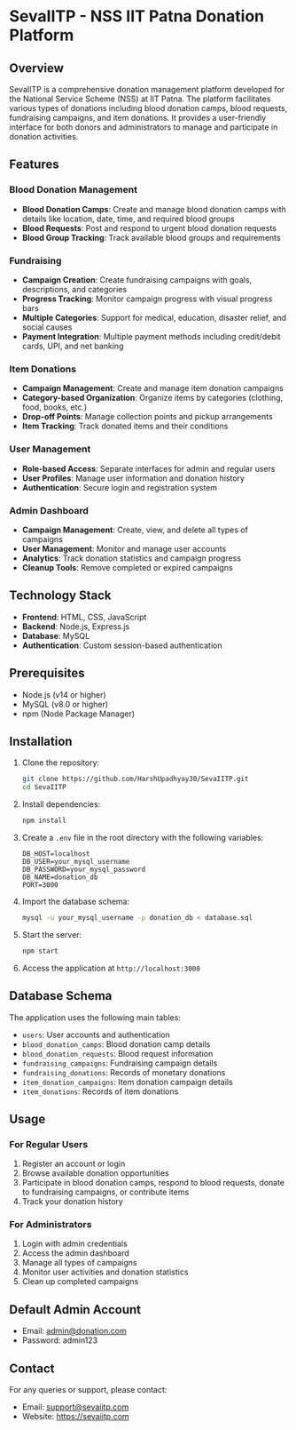 # SevaIITP - NSS IIT Patna Donation Platform

## Overview

SevaIITP is a comprehensive donation management platform developed for the National Service Scheme (NSS) at IIT Patna. The platform facilitates various types of donations including blood donation camps, blood requests, fundraising campaigns, and item donations. It provides a user-friendly interface for both donors and administrators to manage and participate in donation activities.

## Features

### Blood Donation Management
- **Blood Donation Camps**: Create and manage blood donation camps with details like location, date, time, and required blood groups
- **Blood Requests**: Post and respond to urgent blood donation requests
- **Blood Group Tracking**: Track available blood groups and requirements

### Fundraising
- **Campaign Creation**: Create fundraising campaigns with goals, descriptions, and categories
- **Progress Tracking**: Monitor campaign progress with visual progress bars
- **Multiple Categories**: Support for medical, education, disaster relief, and social causes
- **Payment Integration**: Multiple payment methods including credit/debit cards, UPI, and net banking

### Item Donations
- **Campaign Management**: Create and manage item donation campaigns
- **Category-based Organization**: Organize items by categories (clothing, food, books, etc.)
- **Drop-off Points**: Manage collection points and pickup arrangements
- **Item Tracking**: Track donated items and their conditions

### User Management
- **Role-based Access**: Separate interfaces for admin and regular users
- **User Profiles**: Manage user information and donation history
- **Authentication**: Secure login and registration system

### Admin Dashboard
- **Campaign Management**: Create, view, and delete all types of campaigns
- **User Management**: Monitor and manage user accounts
- **Analytics**: Track donation statistics and campaign progress
- **Cleanup Tools**: Remove completed or expired campaigns

## Technology Stack

- **Frontend**: HTML, CSS, JavaScript
- **Backend**: Node.js, Express.js
- **Database**: MySQL
- **Authentication**: Custom session-based authentication

## Prerequisites

- Node.js (v14 or higher)
- MySQL (v8.0 or higher)
- npm (Node Package Manager)

## Installation

1. Clone the repository:
   ```bash
   git clone https://github.com/HarshUpadhyay30/SevaIITP.git
   cd SevaIITP
   ```

2. Install dependencies:
   ```bash
   npm install
   ```

3. Create a `.env` file in the root directory with the following variables:
   ```
   DB_HOST=localhost
   DB_USER=your_mysql_username
   DB_PASSWORD=your_mysql_password
   DB_NAME=donation_db
   PORT=3000
   ```

4. Import the database schema:
   ```bash
   mysql -u your_mysql_username -p donation_db < database.sql
   ```

5. Start the server:
   ```bash
   npm start
   ```

6. Access the application at `http://localhost:3000`

## Database Schema

The application uses the following main tables:
- `users`: User accounts and authentication
- `blood_donation_camps`: Blood donation camp details
- `blood_donation_requests`: Blood request information
- `fundraising_campaigns`: Fundraising campaign details
- `fundraising_donations`: Records of monetary donations
- `item_donation_campaigns`: Item donation campaign details
- `item_donations`: Records of item donations

## Usage

### For Regular Users
1. Register an account or login
2. Browse available donation opportunities
3. Participate in blood donation camps, respond to blood requests, donate to fundraising campaigns, or contribute items
4. Track your donation history

### For Administrators
1. Login with admin credentials
2. Access the admin dashboard
3. Manage all types of campaigns
4. Monitor user activities and donation statistics
5. Clean up completed campaigns

## Default Admin Account
- Email: admin@donation.com
- Password: admin123

## Contact

For any queries or support, please contact:
- Email: support@sevaiitp.com
- Website: https://sevaiitp.com

